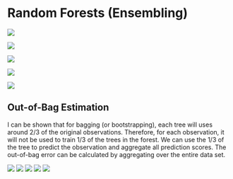 # Random Forests (Ensembling)

![](images/32-27.png)

![](images/32-49.png)

![](images/35-52.png)

![](images/38-05.png)

![](images/39-35.png)

## Out-of-Bag Estimation

I can be shown that for bagging (or bootstrapping), each tree will uses around 2/3 of the original observations. Therefore, for each observation, it will not be used to train 1/3 of the trees in the forest. We can use the 1/3 of the tree to predict the observation and aggregate all prediction scores. The out-of-bag error can be calculated by aggregating over the entire data set.

![](36-36.png)
![](37-12.png)
![](37-36.png)
![](37-58.png)
![](38-22.png)